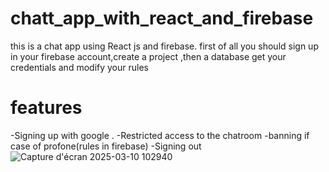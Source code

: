 # chatt_app_with_react_and_firebase
this is a chat app using React js and firebase.
first of all you should sign up in your firebase account,create a project ,then a database
get your credentials and modify your rules
# features
-Signing up with google .
-Restricted access to the chatroom 
-banning if case of profone(rules in firebase)
-Signing out 
![Capture d'écran 2025-03-10 102940](https://github.com/user-attachments/assets/fcae53ed-eb74-4eb2-948e-12bcec333bcc)


